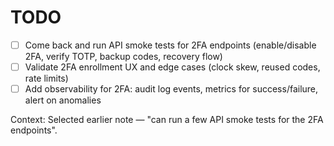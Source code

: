 # TODO

- [ ] Come back and run API smoke tests for 2FA endpoints (enable/disable 2FA, verify TOTP, backup codes, recovery flow)
- [ ] Validate 2FA enrollment UX and edge cases (clock skew, reused codes, rate limits)
- [ ] Add observability for 2FA: audit log events, metrics for success/failure, alert on anomalies

Context: Selected earlier note — "can run a few API smoke tests for the 2FA endpoints".

